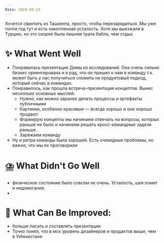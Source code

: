 ```yaml
---
Date: 2024-09-13
---
```

Хочется свинтить из Ташкента, просто, чтобы перезарядиться. Мы уже почти год тут и есть накопленная усталость. Хотя мы выезжали в Турцию, но это скорее была лишняя трата бабла, чем отдых

# **✨ What Went Well**
- Понравилась презентация Димы из исследований. Она очень сильно бизнес ориентирована и я рад, что он пришел к нам в команду т.к. может быть у нас получиться сломить не продуктовый подход, который сейчас в командах. 
- Понравилось, как прошла встреча-презентация концептов. Вынес несколько основных мыслей:
	- Нужно, как можно заранее делать процессы и артефакты публичными
	- Картинки, особенно красивые — всегда хорошо и они хорошо продают. 
	- Формирую концепты мы начинаем отвечать на вопросы, которых раньше не было и начинаем решать кросс-командные задачи раньше. 
	- Заряжаем команду
- Ну и ретра команды была хорошей. Есть очевидные проблемы, но важно, что мы их проговорили


#  **⛈️ What Didn't Go Well**
- физическое состояние было совсем не очень. Усталость, шея ломит и недомогание.
- 



# **💫 What Can Be Improved**:
- больше писать и составлять презентации
- Точно понял, что в мск уровень дизайнеров и продактов выше, чем в Узбекистане 

